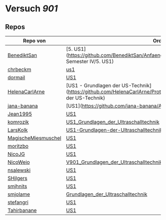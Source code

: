 # Versuch *901*

## Repos

|                     Repo von                     |                                                                 Ordner                                                                  |                                                                            PDFs                                                                             |
|--------------------------------------------------|-----------------------------------------------------------------------------------------------------------------------------------------|-------------------------------------------------------------------------------------------------------------------------------------------------------------|
|[BenediktSan](../repo/BenediktSan)                |[5. US1](https://github.com/BenediktSan/AnfaengerPraktikum2020/tree/master/Versuche Semester IV/5. US1)                                  |[V901.pdf](https://docs.google.com/viewer?url=https://github.com/BenediktSan/AnfaengerPraktikum2020/raw/main/Versuche%20Semester%20IV/5.%20US1/V901.pdf)     |
|[chrbeckm](../repo/chrbeckm)                      |[us1](https://github.com/chrbeckm/anfaenger-praktikum/tree/master/us1)                                                                   |–                                                                                                                                                            |
|[dormail](../repo/dormail)                        |[US1](https://github.com/dormail/ap/tree/master/US1)                                                                                     |–                                                                                                                                                            |
|[HelenaCarlArne](../repo/HelenaCarlArne)          |[US1 - Grundlagen der US-Technik](https://github.com/HelenaCarlArne/ProtokolleAP/tree/master/US1 - Grundlagen der US-Technik)            |–                                                                                                                                                            |
|[jana-banana](../repo/jana-banana)                |[US1](https://github.com/jana-banana/AP-2020/tree/master/we did that/US1)                                                                |–                                                                                                                                                            |
|[Jean1995](../repo/Jean1995)                      |[US1](https://github.com/Jean1995/Praktikum/tree/master/US1)                                                                             |–                                                                                                                                                            |
|[komrozik](../repo/komrozik)                      |[US1_Grundlagen_der_Ultraschalltechnik](https://github.com/komrozik/AP2019/tree/master/US1_Grundlagen_der_Ultraschalltechnik)            |[US1(V901).pdf](https://docs.google.com/viewer?url=https://github.com/komrozik/AP2019/raw/master/US1_Grundlagen_der_Ultraschalltechnik/US1%28V901%29.pdf)    |
|[LarsKolk](../repo/LarsKolk)                      |[US1-Grundlagen-der-Ultraschalltechnik](https://github.com/LarsKolk/Anfaengerpraktikum/tree/master/US1-Grundlagen-der-Ultraschalltechnik)|[main.pdf](https://docs.google.com/viewer?url=https://github.com/LarsKolk/Anfaengerpraktikum/raw/master/US1-Grundlagen-der-Ultraschalltechnik/main.pdf)      |
|[MagischeMiesmuschel](../repo/MagischeMiesmuschel)|[US1](https://github.com/MagischeMiesmuschel/AnfaengerPraktikum/tree/master/US1)                                                         |–                                                                                                                                                            |
|[moritzbo](../repo/moritzbo)                      |[US1](https://github.com/moritzbo/anfaenger_praktikum/tree/master/US1)                                                                   |–                                                                                                                                                            |
|[NicoJG](../repo/NicoJG)                          |[US1](https://github.com/NicoJG/Anfaengerpraktikum/tree/master/US1)                                                                      |[Abgabe.pdf](https://docs.google.com/viewer?url=https://github.com/NicoJG/Anfaengerpraktikum/raw/master/US1/Abgabe.pdf)                                      |
|[NicoWeio](../repo/NicoWeio)                      |[V901_Grundlagen_der_Ultraschalltechnik](https://github.com/NicoWeio/AP/tree/master/V901_Grundlagen_der_Ultraschalltechnik)              |[main.pdf](https://docs.google.com/viewer?url=https://github.com/NicoWeio/AP/raw/gh-pages/V901_Grundlagen_der_Ultraschalltechnik/main.pdf)                   |
|[nsalewski](../repo/nsalewski)                    |[US1](https://github.com/nsalewski/laboratory/tree/master/US1)                                                                           |–                                                                                                                                                            |
|[SHilgers](../repo/SHilgers)                      |[US1](https://github.com/SHilgers/Praktikum2/tree/master/US1)                                                                            |–                                                                                                                                                            |
|[smjhnits](../repo/smjhnits)                      |[US1](https://github.com/smjhnits/Praktikum_TU_D_16-17/tree/master/Anfängerpraktikum/Protokolle/US1)                                     |[US1.pdf](https://docs.google.com/viewer?url=https://github.com/smjhnits/Praktikum_TU_D_16-17/raw/master/Anf%C3%A4ngerpraktikum/Fertige%20Protokolle/US1.pdf)|
|[smjolame](../repo/smjolame)                      |[Grundlagen_der_Ultraschalltechnik](https://github.com/smjolame/Praktikum_1/tree/master/Grundlagen_der_Ultraschalltechnik)               |[V901.pdf](https://docs.google.com/viewer?url=https://github.com/smjolame/Praktikum_1/raw/master/Grundlagen_der_Ultraschalltechnik/V901.pdf)                 |
|[stefangri](../repo/stefangri)                    |[US1](https://github.com/stefangri/s_s_productions/tree/master/PHY341/US1)                                                               |–                                                                                                                                                            |
|[Tahirbanane](../repo/Tahirbanane)                |[US1](https://github.com/Tahirbanane/AP/tree/master/US1)                                                                                 |–                                                                                                                                                            |
